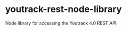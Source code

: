 youtrack-rest-node-library
==========================

Node library for accessing the Youtrack 4.0 REST API
